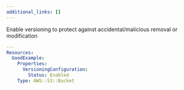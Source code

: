 ```yaml
---
additional_links: []
---
```


Enable versioning to protect against accidental/malicious removal or modification

```yaml
---
Resources:
  GoodExample:
    Properties:
      VersioningConfiguration:
        Status: Enabled
    Type: AWS::S3::Bucket
```
